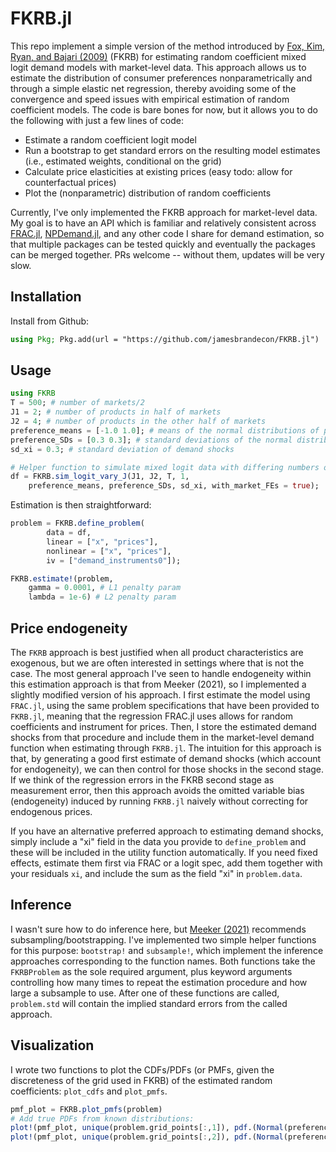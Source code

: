 # FKRB.jl

This repo implement a simple version of the method introduced by [Fox, Kim, Ryan, and Bajari (2009)](https://onlinelibrary.wiley.com/doi/abs/10.3982/QE49) (FKRB) for estimating random coefficient mixed logit demand models with market-level data. This approach allows us to estimate the distribution of consumer preferences nonparametrically and through a simple elastic net regression, thereby avoiding some of the convergence and speed issues with empirical estimation of random coefficient models. The code is bare bones for now, but it allows you to do the following with just a few lines of code: 

- Estimate a random coefficient logit model 
- Run a bootstrap to get standard errors on the resulting model estimates (i.e., estimated weights, conditional on the grid) 
- Calculate price elasticities at existing prices (easy todo: allow for counterfactual prices)
- Plot the (nonparametric) distribution of random coefficients

Currently, I've only implemented the FKRB approach for market-level data. My goal is to have an API which is familiar and relatively consistent across [FRAC.jl](github.com/jamesbrandecon/FRAC.jl), [NPDemand.jl](github.com/jamesbrandecon/NPDemand.jl), and any other code I share for demand estimation, so that multiple packages can be tested quickly and eventually the packages can be merged together. PRs welcome -- without them, updates will be very slow.  

## Installation 
Install from Github: 
```julia
using Pkg; Pkg.add(url = "https://github.com/jamesbrandecon/FKRB.jl")
```

## Usage 
```julia
using FKRB
T = 500; # number of markets/2
J1 = 2; # number of products in half of markets
J2 = 4; # number of products in the other half of markets
preference_means = [-1.0 1.0]; # means of the normal distributions of preferences -- first column is price, second is x
preference_SDs = [0.3 0.3]; # standard deviations of the normal distributions of preferences
sd_xi = 0.3; # standard deviation of demand shocks 

# Helper function to simulate mixed logit data with differing numbers of products across markets
df = FKRB.sim_logit_vary_J(J1, J2, T, 1, 
    preference_means, preference_SDs, sd_xi, with_market_FEs = true);
```

Estimation is then straightforward: 
```julia
problem = FKRB.define_problem( 
        data = df, 
        linear = ["x", "prices"], 
        nonlinear = ["x", "prices"], 
        iv = ["demand_instruments0"]);

FKRB.estimate!(problem, 
    gamma = 0.0001, # L1 penalty param
    lambda = 1e-6) # L2 penalty param
```

## Price endogeneity
The `FKRB` approach is best justified when all product characteristics are exogenous, but we are often interested in settings where that is not the case. The most general approach I've seen to handle endogeneity within this estimation approach is that from Meeker (2021), so I implemented a slightly modified version of his approach. I first estimate the model using `FRAC.jl`, using the same problem specifications that have been provided to `FKRB.jl`, meaning that the regression FRAC.jl uses allows for random coefficients and instrument for prices. Then, I store the estimated demand shocks from that procedure and include them in the market-level demand function when estimating through `FKRB.jl`. The intuition for this approach is that, by generating a good first estimate of demand shocks (which account for endogeneity), we can then control for those shocks in the second stage. If we think of the regression errors in the FKRB second stage as measurement error, then this approach avoids the omitted variable bias (endogeneity) induced by running `FKRB.jl` naively without correcting for endogenous prices. 

If you have an alternative preferred approach to estimating demand shocks, simply include a "xi" field in the data you provide to `define_problem` and these will be included in the utility function automatically. If you need fixed effects, estimate them first via FRAC or a logit spec, add them together with your residuals `xi`, and include the sum as the field "xi" in `problem.data`.

## Inference
I wasn't sure how to do inference here, but [Meeker (2021)](https://www.imeeker.com/files/jmp.pdf) recommends subsampling/bootstrapping. I've implemented two simple helper functions for this purpose: `bootstrap!` and `subsample!`, which implement the inference approaches corresponding to the function names. Both functions take the `FKRBProblem` as the sole required argument, plus keyword arguments controlling how many times to repeat the estimation procedure and how large a subsample to use. After one of these functions are called, `problem.std` will contain the implied standard errors from the called approach. 

## Visualization
I wrote two functions to plot the CDFs/PDFs (or PMFs, given the discreteness of the grid used in FKRB) of the estimated random coefficients: `plot_cdfs` and `plot_pmfs`.

```julia
pmf_plot = FKRB.plot_pmfs(problem)
# Add true PDFs from known distributions: 
plot!(pmf_plot, unique(problem.grid_points[:,1]), pdf.(Normal(preference_means[2],preference_SDs[2]), unique(problem.grid_points[:,1])) ./sum(pdf.(Normal(preference_means[2],preference_SDs[2]), unique(problem.grid_points[:,1]))), color = :blue, ls = :dash, label = "PDF 1, true")
plot!(pmf_plot, unique(problem.grid_points[:,2]), pdf.(Normal(preference_means[1],preference_SDs[1]), unique(problem.grid_points[:,2])) ./sum(pdf.(Normal(preference_means[1],preference_SDs[1]), unique(problem.grid_points[:,2]))), color = :red, ls = :dash, label = "PDF 2, true")
```